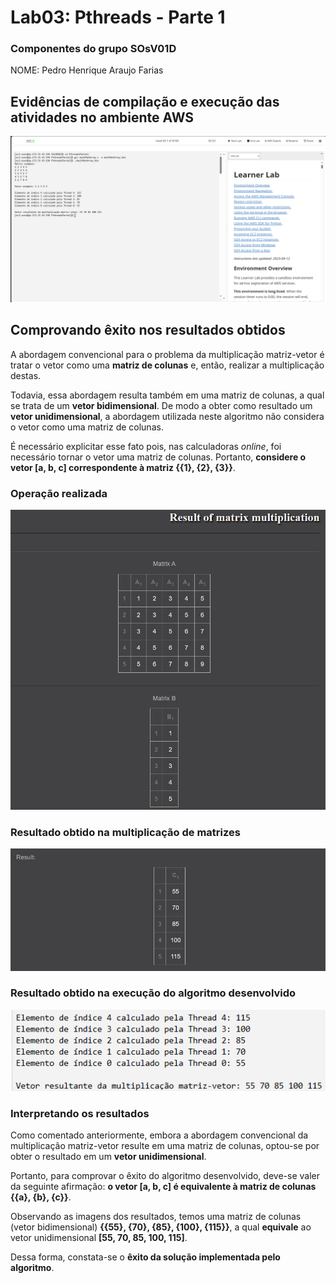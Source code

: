 <h1>Lab03: Pthreads - Parte 1</h1>
<h3>Componentes do grupo SOsV01D</h3>
NOME: Pedro Henrique Araujo Farias

<h2>Evidências de compilação e execução das atividades no ambiente AWS</h2>
<img src="https://raw.githubusercontent.com/K4NS0KUSH4/SOsV01D/main/PthreadsParte1/pthreads1compilacao.png" alt="Compilação e execução dos arquivos no ambiente AWS.">

<h2>Comprovando êxito nos resultados obtidos</h2>
<p>A abordagem convencional para o problema da multiplicação matriz-vetor é tratar o vetor como uma <strong>matriz de colunas</strong> e, então, realizar a multiplicação destas.</p>
<p>Todavia, essa abordagem resulta também em uma matriz de colunas, a qual se trata de um <strong>vetor bidimensional</strong>. De modo a obter como resultado um <strong>vetor unidimensional</strong>, a abordagem utilizada neste algoritmo não considera o vetor como uma matriz de colunas.</p>
<p>É necessário explicitar esse fato pois, nas calculadoras <i>online</i>, foi necessário tornar o vetor uma matriz de colunas. Portanto, <strong>considere o vetor [a, b, c] correspondente à matriz {{1}, {2}, {3}}</strong>.</p>

<h3>Operação realizada</h3>
<img src="https://raw.githubusercontent.com/K4NS0KUSH4/SOsV01D/main/PthreadsParte1/operacaomultmatriz.png" alt="Operação de multiplicação de matrizes.">

<h3>Resultado obtido na multiplicação de matrizes</h3>
<img src="https://raw.githubusercontent.com/K4NS0KUSH4/SOsV01D/main/PthreadsParte1/resultmultmatriz.png" alt="Resultado da multiplicação de matrizes.">

<h3>Resultado obtido na execução do algoritmo desenvolvido</h3>
<img src="https://raw.githubusercontent.com/K4NS0KUSH4/SOsV01D/main/PthreadsParte1/resultalgoritmo.png" alt="Resultado da execução do código desenvolvido.">

<h3>Interpretando os resultados</h3>
<p>Como comentado anteriormente, embora a abordagem convencional da multiplicação matriz-vetor resulte em uma matriz de colunas, optou-se por obter o resultado em um <strong>vetor unidimensional</strong>.</p>
<p>Portanto, para comprovar o êxito do algoritmo desenvolvido, deve-se valer da seguinte afirmação: <strong>o vetor [a, b, c] é equivalente à matriz de colunas {{a}, {b}, {c}}</strong>.</p>
<p>Observando as imagens dos resultados, temos uma matriz de colunas (vetor bidimensional) <strong>{{55}, {70}, {85}, {100}, {115}}</strong>, a qual <strong>equivale</strong> ao vetor unidimensional <strong>[55, 70, 85, 100, 115]</strong>.</p>
<p>Dessa forma, constata-se o <strong>êxito da solução implementada pelo algoritmo</strong>.</p>
